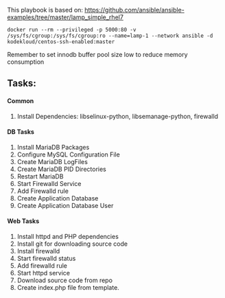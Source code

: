 This playbook is based on:
https://github.com/ansible/ansible-examples/tree/master/lamp_simple_rhel7

``
docker run --rm --privileged -p 5000:80 -v /sys/fs/cgroup:/sys/fs/cgroup:ro --name=lamp-1 --network ansible -d kodekloud/centos-ssh-enabled:master
``

Remember to set innodb buffer pool size low to reduce memory consumption

## Tasks:

#### Common
1. Install Dependencies: libselinux-python, libsemanage-python, firewalld

#### DB Tasks
1. Install MariaDB Packages
2. Configure MySQL Configuration File
3. Create MariaDB LogFiles
4. Create MariaDB PID Directories
5. Restart MariaDB
6. Start Firewalld Service
7. Add Firewalld rule
8. Create Application Database
9. Create Application Database User

#### Web Tasks
1. Install httpd and PHP dependencies
2. Install git for downloading source code
3. Install firewalld
4. Start firewalld status
5. Add firewalld rule
6. Start httpd service
7. Download source code from repo
8. Create index.php file from template.
